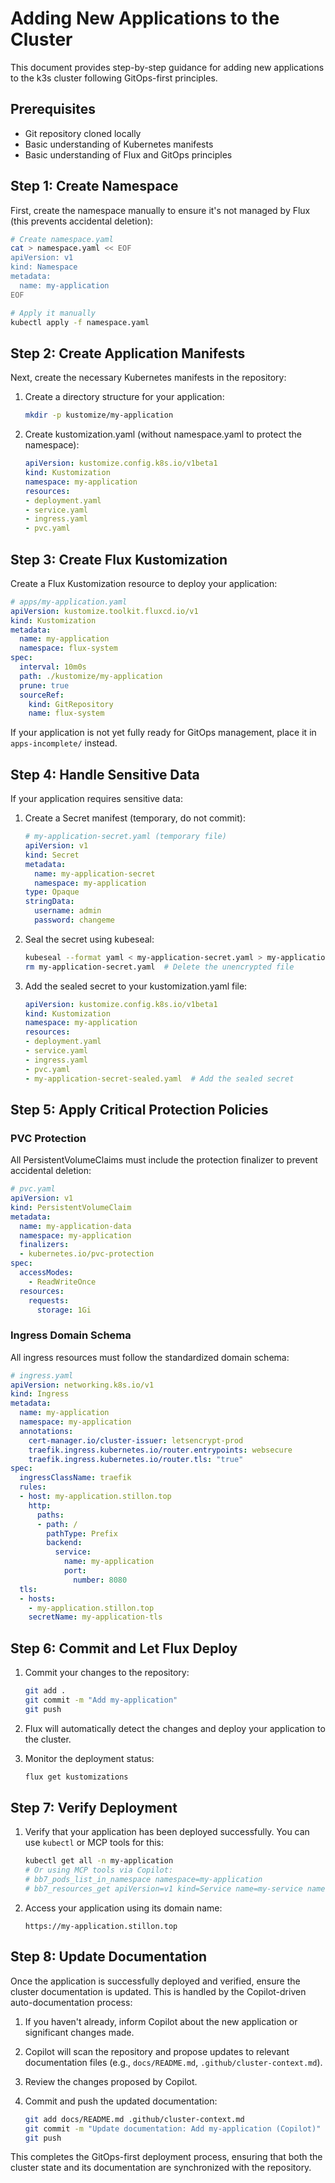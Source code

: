# Adding New Applications to the Cluster

This document provides step-by-step guidance for adding new applications to the k3s cluster following GitOps-first principles.

## Prerequisites

- Git repository cloned locally
- Basic understanding of Kubernetes manifests
- Basic understanding of Flux and GitOps principles

## Step 1: Create Namespace

First, create the namespace manually to ensure it's not managed by Flux (this prevents accidental deletion):

```bash
# Create namespace.yaml
cat > namespace.yaml << EOF
apiVersion: v1
kind: Namespace
metadata:
  name: my-application
EOF

# Apply it manually
kubectl apply -f namespace.yaml
```

## Step 2: Create Application Manifests

Next, create the necessary Kubernetes manifests in the repository:

1. Create a directory structure for your application:

    ```bash
    mkdir -p kustomize/my-application
    ```

2. Create kustomization.yaml (without namespace.yaml to protect the namespace):

    ```yaml
    apiVersion: kustomize.config.k8s.io/v1beta1
    kind: Kustomization
    namespace: my-application
    resources:
    - deployment.yaml
    - service.yaml
    - ingress.yaml
    - pvc.yaml
    ```

## Step 3: Create Flux Kustomization

Create a Flux Kustomization resource to deploy your application:

```yaml
# apps/my-application.yaml
apiVersion: kustomize.toolkit.fluxcd.io/v1
kind: Kustomization
metadata:
  name: my-application
  namespace: flux-system
spec:
  interval: 10m0s
  path: ./kustomize/my-application
  prune: true
  sourceRef:
    kind: GitRepository
    name: flux-system
```

If your application is not yet fully ready for GitOps management, place it in `apps-incomplete/` instead.

## Step 4: Handle Sensitive Data

If your application requires sensitive data:

1. Create a Secret manifest (temporary, do not commit):

    ```yaml
    # my-application-secret.yaml (temporary file)
    apiVersion: v1
    kind: Secret
    metadata:
      name: my-application-secret
      namespace: my-application
    type: Opaque
    stringData:
      username: admin
      password: changeme
    ```

2. Seal the secret using kubeseal:

    ```bash
    kubeseal --format yaml < my-application-secret.yaml > my-application-secret-sealed.yaml
    rm my-application-secret.yaml  # Delete the unencrypted file
    ```

3. Add the sealed secret to your kustomization.yaml file:

    ```yaml
    apiVersion: kustomize.config.k8s.io/v1beta1
    kind: Kustomization
    namespace: my-application
    resources:
    - deployment.yaml
    - service.yaml
    - ingress.yaml
    - pvc.yaml
    - my-application-secret-sealed.yaml  # Add the sealed secret
    ```

## Step 5: Apply Critical Protection Policies

### PVC Protection

All PersistentVolumeClaims must include the protection finalizer to prevent accidental deletion:

```yaml
# pvc.yaml
apiVersion: v1
kind: PersistentVolumeClaim
metadata:
  name: my-application-data
  namespace: my-application
  finalizers:
  - kubernetes.io/pvc-protection
spec:
  accessModes:
    - ReadWriteOnce
  resources:
    requests:
      storage: 1Gi
```

### Ingress Domain Schema

All ingress resources must follow the standardized domain schema:

```yaml
# ingress.yaml
apiVersion: networking.k8s.io/v1
kind: Ingress
metadata:
  name: my-application
  namespace: my-application
  annotations:
    cert-manager.io/cluster-issuer: letsencrypt-prod
    traefik.ingress.kubernetes.io/router.entrypoints: websecure
    traefik.ingress.kubernetes.io/router.tls: "true"
spec:
  ingressClassName: traefik
  rules:
  - host: my-application.stillon.top
    http:
      paths:
      - path: /
        pathType: Prefix
        backend:
          service:
            name: my-application
            port:
              number: 8080
  tls:
  - hosts:
    - my-application.stillon.top
    secretName: my-application-tls
```

## Step 6: Commit and Let Flux Deploy

1. Commit your changes to the repository:

    ```bash
    git add .
    git commit -m "Add my-application"
    git push
    ```

2. Flux will automatically detect the changes and deploy your application to the cluster.

3. Monitor the deployment status:

    ```bash
    flux get kustomizations
    ```

## Step 7: Verify Deployment

1. Verify that your application has been deployed successfully. You can use `kubectl` or MCP tools for this:

    ```bash
    kubectl get all -n my-application
    # Or using MCP tools via Copilot:
    # bb7_pods_list_in_namespace namespace=my-application
    # bb7_resources_get apiVersion=v1 kind=Service name=my-service namespace=my-application
    ```

2. Access your application using its domain name:

   `https://my-application.stillon.top`

## Step 8: Update Documentation

Once the application is successfully deployed and verified, ensure the cluster documentation is updated. This is handled by the Copilot-driven auto-documentation process:

1. If you haven't already, inform Copilot about the new application or significant changes made.
2. Copilot will scan the repository and propose updates to relevant documentation files (e.g., `docs/README.md`, `.github/cluster-context.md`).
3. Review the changes proposed by Copilot.
4. Commit and push the updated documentation:

    ```bash
    git add docs/README.md .github/cluster-context.md
    git commit -m "Update documentation: Add my-application (Copilot)"
    git push
    ```

This completes the GitOps-first deployment process, ensuring that both the cluster state and its documentation are synchronized with the repository.

